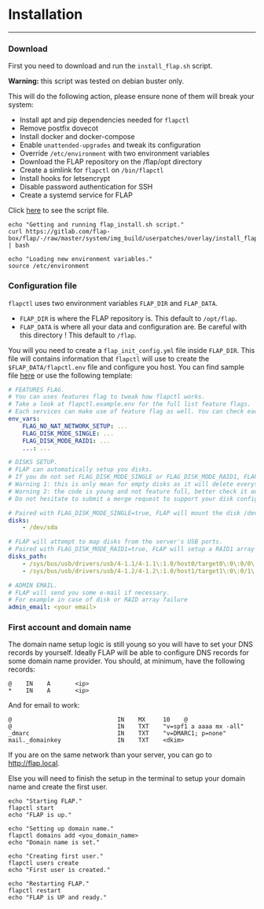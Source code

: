# Installation

---

### Download

First you need to download and run the `install_flap.sh` script.

**Warning:** this script was tested on debian buster only.

This will do the following action, please ensure none of them will break your system:

-   Install apt and pip dependencies needed for `flapctl`
-   Remove postfix dovecot
-   Install docker and docker-compose
-   Enable `unattended-upgrades` and tweak its configuration
-   Override `/etc/environment` with two environment variables
-   Download the FLAP repository on the /flap/opt directory
-   Create a simlink for `flapctl` on `/bin/flapctl`
-   Install hooks for letsencrypt
-   Disable password authentication for SSH
-   Create a systemd service for FLAP

Click [here](https://gitlab.com/flap-box/flap/-/raw/master/system/img_build/userpatches/overlay/install_flap.sh) to see the script file.

```shell
echo "Getting and running flap_install.sh script."
curl https://gitlab.com/flap-box/flap/-/raw/master/system/img_build/userpatches/overlay/install_flap.sh | bash

echo "Loading new environment variables."
source /etc/environment
```

### Configuration file

`flapctl` uses two environment variables `FLAP_DIR` and `FLAP_DATA`.

-   `FLAP_DIR` is where the FLAP repository is. This default to `/opt/flap`.
-   `FLAP_DATA` is where all your data and configuration are. Be careful with this directory ! This default to `/flap`.

You will you need to create a `flap_init_config.yml` file inside `FLAP_DIR`. This file will contains information that `flapctl` will use to create the `$FLAP_DATA/flapctl.env` file and configure you host. You can find sample file [here](https://gitlab.com/flap-box/flap/-/tree/master/system/plaforms_init_config) or use the following template:

```yaml
# FEATURES FLAG.
# You can uses features flag to tweak how flapctl works.
# Take a look at flapctl.example.env for the full list feature flags.
# Each services can make use of feature flag as well. You can check each services flags.env files.
env_vars:
    FLAG_NO_NAT_NETWORK_SETUP: ...
    FLAG_DISK_MODE_SINGLE: ...
    FLAG_DISK_MODE_RAID1: ...
    ...: ...

# DISKS SETUP.
# FLAP can automatically setup you disks.
# If you do not set FLAG_DISK_MODE_SINGLE or FLAG_DISK_MODE_RAID1, FLAP will simply store the data on you system disk.
# Warning 1: this is only mean for empty disks as it will delete everything.
# Warning 2: the code is young and not feature full, better check it out to understand what it does (See disks.sh).
# Do not hesitate to submit a merge request to support your disk configuration.

# Paired with FLAG_DISK_MODE_SINGLE=true, FLAP will mount the disk /dev/sda on $FLAP_DATA to store the data.
disks:
    - /dev/sda

# FLAP will attempt to map disks from the server's USB ports.
# Paired with FLAG_DISK_MODE_RAID1=true, FLAP will setup a RAID1 array with the mapped disks.
disks_path:
    - /sys/bus/usb/drivers/usb/4-1.1/4-1.1\:1.0/host0/target0\:0\:0/0\:0\:0\:0/block
    - /sys/bus/usb/drivers/usb/4-1.2/4-1.2\:1.0/host1/target1\:0\:0/1\:0\:0\:0/block

# ADMIN EMAIL.
# FLAP will send you some e-mail if necessary.
# For example in case of disk or RAID array failure
admin_email: <your email>
```

### First account and domain name

The domain name setup logic is still young so you will have to set your DNS records by yourself. Ideally FLAP will be able to configure DNS records for some domain name provider. You should, at minimum, have the following records:

```
@    IN    A       <ip>
*    IN    A       <ip>
```

And for email to work:

```
@                              IN    MX     10    @
@                              IN    TXT    "v=spf1 a aaaa mx -all"
_dmarc                         IN    TXT    "v=DMARC1; p=none"
mail._domainkey                IN    TXT    <dkim>
```

If you are on the same network than your server, you can go to http://flap.local.

Else you will need to finish the setup in the terminal to setup your domain name and create the first user.

```shell
echo "Starting FLAP."
flapctl start
echo "FLAP is up."

echo "Setting up domain name."
flapctl domains add <you_domain_name>
echo "Domain name is set."

echo "Creating first user."
flapctl users create
echo "First user is created."

echo "Restarting FLAP."
flapctl restart
echo "FLAP is UP and ready."
```
